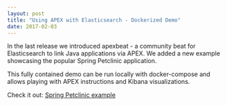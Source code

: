 ```yaml
---
layout: post
title: "Using APEX with Elasticsearch - Dockerized Demo"
date: 2017-02-03
---
```


In the last release we introduced apexbeat - a community beat for Elasticsearch to link Java applications via APEX.
We added a new example showcasing the popular Spring Petclinic application.

This fully contained demo can be run locally with docker-compose and allows playing with APEX instructions and Kibana visualizations.

Check it out:
[Spring Petclinic example](http://toolkits.verticle.io/examples/index.html)

